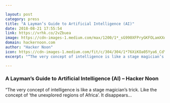 ```yaml
---

layout: post
category: press
title: "A Layman’s Guide to Artificial Intelligence (AI)"
date: 2018-08-21 17:55:54
link: https://vrhk.co/2vZbuea
image: https://cdn-images-1.medium.com/max/1200/1*_sG990XFPryGKFOLamXXdg.png
domain: hackernoon.com
author: "Hacker Noon"
icon: https://cdn-images-1.medium.com/fit/c/304/304/1*76XiKOa05Yya6_CdYX8pVg.jpeg
excerpt: "“The very concept of intelligence is like a stage magician’s trick. Like the concept of ‘the unexplored regions of Africa’. It disappears…"

---
```


### A Layman’s Guide to Artificial Intelligence (AI) – Hacker Noon

“The very concept of intelligence is like a stage magician’s trick. Like the concept of ‘the unexplored regions of Africa’. It disappears…